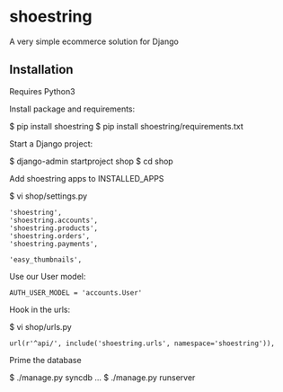 # shoestring
A very simple ecommerce solution for Django

## Installation

Requires Python3

Install package and requirements:

  $ pip install shoestring
  $ pip install shoestring/requirements.txt

Start a Django project:

  $ django-admin startproject shop
  $ cd shop

Add shoestring apps to INSTALLED_APPS

  $ vi shop/settings.py
  
    'shoestring',
    'shoestring.accounts',
    'shoestring.products',
    'shoestring.orders',
    'shoestring.payments',

    'easy_thumbnails',

Use our User model:

    AUTH_USER_MODEL = 'accounts.User'

Hook in the urls:

  $ vi shop/urls.py

    url(r'^api/', include('shoestring.urls', namespace='shoestring')),

Prime the database

  $ ./manage.py syncdb
  ...
  $ ./manage.py runserver
